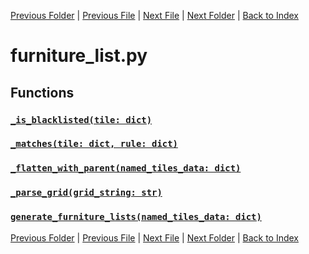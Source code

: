 [Previous Folder](../items/item_article.md) | [Previous File](fuel_list.md) | [Next File](furniture_surfaces_list.md) | [Next Folder](../objects/components.md) | [Back to Index](../../index.md)

# furniture_list.py

## Functions

### [`_is_blacklisted(tile: dict)`](https://github.com/Vaileasys/pz-wiki_parser/blob/main/scripts/lists/furniture_list.py#L382)
### [`_matches(tile: dict, rule: dict)`](https://github.com/Vaileasys/pz-wiki_parser/blob/main/scripts/lists/furniture_list.py#L415)
### [`_flatten_with_parent(named_tiles_data: dict)`](https://github.com/Vaileasys/pz-wiki_parser/blob/main/scripts/lists/furniture_list.py#L433)
### [`_parse_grid(grid_string: str)`](https://github.com/Vaileasys/pz-wiki_parser/blob/main/scripts/lists/furniture_list.py#L443)
### [`generate_furniture_lists(named_tiles_data: dict)`](https://github.com/Vaileasys/pz-wiki_parser/blob/main/scripts/lists/furniture_list.py#L451)


[Previous Folder](../items/item_article.md) | [Previous File](fuel_list.md) | [Next File](furniture_surfaces_list.md) | [Next Folder](../objects/components.md) | [Back to Index](../../index.md)
